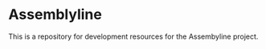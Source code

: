 Assemblyline
============

This is a repository for development resources for the Assembyline project.

